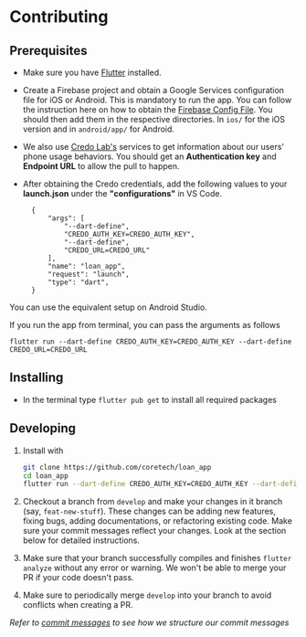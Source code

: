 # Contributing

## Prerequisites

- Make sure you have [Flutter](https://flutter.dev) installed.
- Create a Firebase project and obtain a Google Services configuration file for iOS or Android. This is mandatory to run the app. You can follow the instruction here on how to obtain the [Firebase Config File](https://firebase.google.com/docs/flutter/setup?platform=ios#add-config-file). You should then add them in the respective directories. In `ios/` for the iOS version and in `android/app/` for Android.
- We also use [Credo Lab's](https://www.credolab.com/) services to get information about our users' phone usage behaviors. You should get an **Authentication key** and **Endpoint URL** to allow the pull to happen.
- After obtaining the Credo credentials, add the following values to your **launch.json** under the **"configurations"** in VS Code.

        {
            "args": [
                "--dart-define",
                "CREDO_AUTH_KEY=CREDO_AUTH_KEY",
                "--dart-define",
                "CREDO_URL=CREDO_URL"
            ],
            "name": "loan_app",
            "request": "launch",
            "type": "dart",
        }
You can use the equivalent setup on Android Studio. 

If you run the app from terminal, you can pass the arguments as follows

    flutter run --dart-define CREDO_AUTH_KEY=CREDO_AUTH_KEY --dart-define CREDO_URL=CREDO_URL

## Installing

-   In the terminal type `flutter pub get` to install all required packages

## Developing

1. Install with

    ```sh
    git clone https://github.com/coretech/loan_app
    cd loan_app
    flutter run --dart-define CREDO_AUTH_KEY=CREDO_AUTH_KEY --dart-define CREDO_URL=CREDO_URL
    ```
2. Checkout a branch from `develop` and make your changes in it branch (say, `feat-new-stuff`). These changes can be adding new features, fixing bugs, adding documentations, or refactoring existing code. Make sure your commit messages reflect your changes. Look at the section below for detailed instructions.

3. Make sure that your branch successfully compiles and finishes `flutter analyze` without any error or warning. We won't be able to merge your PR if your code doesn't pass.

4. Make sure to periodically merge `develop` into your branch to avoid conflicts when creating a PR.

*Refer to [commit messages](https://leafglobalfintech.github.io/docs/commit-messages/) to see how we structure our commit messages*
